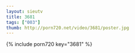 ```yaml
--- 
layout: sieutv
title: 3681
tags: ["003"]
thumb: http://porn720.net/video/3681/poster.jpg
---
```

{% include porn720 key="3681" %} 
